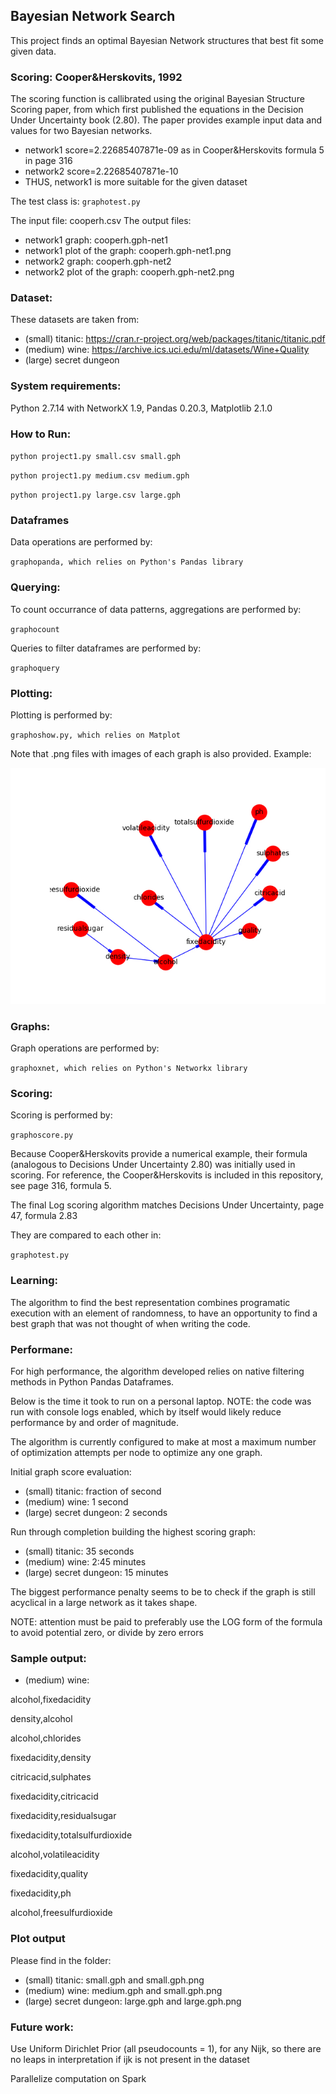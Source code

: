 ## Bayesian Network Search
This project finds an optimal Bayesian Network structures that best fit some given data.

### Scoring: Cooper&Herskovits, 1992
The scoring function is callibrated using the original Bayesian Structure Scoring paper, from which first published the
equations in the Decision Under Uncertainty book (2.80).  The paper provides example input data and values for
two Bayesian networks.

- network1 score=2.22685407871e-09 as in Cooper&Herskovits formula 5 in page 316
- network2 score=2.22685407871e-10
- THUS, network1 is more suitable for the given dataset

The test class is: 
``
graphotest.py
``

The input file: cooperh.csv
The output files:
- network1 graph: cooperh.gph-net1
- network1 plot of the graph: cooperh.gph-net1.png
- network2 graph: cooperh.gph-net2
- network2 plot of the graph: cooperh.gph-net2.png


### Dataset:
These datasets are taken from:
- (small) titanic: https://cran.r-project.org/web/packages/titanic/titanic.pdf
- (medium) wine: https://archive.ics.uci.edu/ml/datasets/Wine+Quality
- (large) secret dungeon


### System requirements:

Python 2.7.14 with NetworkX 1.9, Pandas 0.20.3, Matplotlib 2.1.0


### How to Run:
``
python project1.py small.csv small.gph
``

``
python project1.py medium.csv medium.gph
``

``
python project1.py large.csv large.gph
``

### Dataframes
Data operations are performed by: 

``
graphopanda, which relies on Python's Pandas library
``

### Querying:
To count occurrance of data patterns, aggregations are performed by:

``
graphocount
``

Queries to filter dataframes are performed by:

``
graphoquery
``


### Plotting:
Plotting is performed by:
 
``
graphoshow.py, which relies on Matplot
``

Note that .png files with images of each graph is also provided.  Example:

![Alt text](medium.gph.jpg?raw=true "Title")


### Graphs:
Graph operations are performed by:
 
``
graphoxnet, which relies on Python's Networkx library
``

### Scoring:

Scoring is performed by: 

``
graphoscore.py
``

Because Cooper&Herskovits provide a numerical example, their formula (analogous to Decisions Under Uncertainty
2.80) was initially used in scoring.  For reference, the Cooper&Herskovits is included in this repository, see page 316, formula 5.

The final Log scoring algorithm matches Decisions Under Uncertainty, page 47, formula 2.83

They are compared to each other in: 

``
graphotest.py
``

### Learning:
The algorithm to find the best representation combines programatic execution with an element of randomness,
to have an opportunity to find a best graph that was not thought of when writing the code.

### Performane:

For high performance, the algorithm developed relies on native filtering methods in Python Pandas Dataframes.

Below is the time it took to run on a personal laptop.  NOTE: the code was run with console logs enabled, which
by itself would likely reduce performance by and order of magnitude.

The algorithm is currently configured to make at most a maximum number of optimization attempts per node
to optimize any one graph.

Initial graph score evaluation:
- (small) titanic: fraction of second
- (medium) wine: 1 second
- (large) secret dungeon: 2 seconds

Run through completion building the highest scoring graph:
- (small) titanic: 35 seconds
- (medium) wine: 2:45 minutes
- (large) secret dungeon: 15 minutes

The biggest performance penalty seems to be to check if the graph is still acyclical in a large network as it takes shape.

NOTE: attention must be paid to preferably use the LOG form of the formula to avoid potential zero, or divide by zero errors

### Sample output:

- (medium) wine:
 
 alcohol,fixedacidity
 
 density,alcohol
 
 alcohol,chlorides
 
 fixedacidity,density
 
 citricacid,sulphates
 
 fixedacidity,citricacid
 
 fixedacidity,residualsugar
 
 fixedacidity,totalsulfurdioxide
 
 alcohol,volatileacidity
 
 fixedacidity,quality
 
 fixedacidity,ph
 
 alcohol,freesulfurdioxide
 

### Plot output

Please find in the folder:
- (small) titanic: small.gph and small.gph.png
- (medium) wine: medium.gph and small.gph.png
- (large) secret dungeon: large.gph and large.gph.png


### Future work:

Use Uniform Dirichlet Prior (all pseudocounts = 1), for any Nijk, so there are no leaps in interpretation if ijk is
 not present in the dataset

Parallelize computation on Spark






